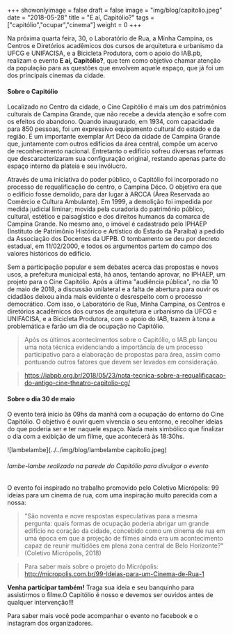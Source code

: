 +++
showonlyimage = false
draft = false
image = "img/blog/capitolio.jpeg"
date = "2018-05-28"
title = "E aí, Capitólio?"
tags = ["capitólio","ocupar","cinema"]
weight = 0
+++

Na próxima quarta feira, 30, o Laboratório de Rua, a Minha Campina, os Centros e Diretórios acadêmicos dos cursos de arquitetura e urbanismo da UFCG e UNIFACISA, e a Bicicleta Produtora, com o apoio do IAB.pb, realizam o evento **E aí, Capitólio?**, que tem como objetivo chamar atenção da população para as questões que envolvem aquele espaço, que já foi um dos principais cinemas da cidade.
<!--more-->

<H4>Sobre o Capitólio</H4>

Localizado no Centro da cidade, o Cine Capitólio é mais um dos patrimônios culturais de Campina Grande, que não recebe a devida atenção e sofre com os efeitos do abandono. Quando inaugurado, em 1934, com capacidade para 850 pessoas, foi um expressivo equipamento cultural do estado e da região. É um importante exemplar Art Déco da cidade de Campina Grande que, juntamente com outros edifícios da área central, compõe um acervo de reconhecimento nacional. Entretanto o edifício sofreu diversas reformas que descaracterizaram sua configuração original, restando apenas parte do espaço interno da plateia e seu invólucro.

Através de uma iniciativa do poder público, o Capitólio foi incorporado no processo de requalificação do centro, o Campina Déco. O objetivo era que o edifício fosse demolido, para dar lugar à ARCCA (Área Reservada ao Comércio e Cultura Ambulante). Em 1999, a demolição foi impedida por medida judicial liminar; movida pela curadoria do patrimônio público, cultural, estético e paisagístico e dos direitos humanos da comarca de Campina Grande. No mesmo ano, o imóvel é cadastrado pelo IPHAEP (Instituto de Patrimônio Histórico e Artístico do Estado da Paraíba) a pedido da Associação dos Docentes da UFPB. O tombamento se deu por decreto estadual, em 11/02/2000, e todos os argumentos partem do campo dos valores históricos do edifício.

Sem a participação popular e sem debates acerca das propostas e novos usos, a prefeitura municipal está, há anos, tentando aprovar, no IPHAEP, um projeto para o Cine Capitólio. Após a última "audiência pública", no dia 10 de maio de 2018, a discussão unilateral e a falta de abertura para ouvir os cidadãos deixou ainda mais evidente o desrespeito com o processo democrático. Com isso, o Laboratório de Rua, Minha Campina, os Centros e diretórios acadêmicos dos cursos de arquitetura e urbanismo da UFCG e UNIFACISA, e a Bicicleta Produtora, com o apoio do IAB, trazem à tona a problemática e farão um dia de ocupação no Capitólio.

>Após os últimos acontecimentos sobre o Capitólio, o IAB.pb lançou uma nota técnica evidenciando a importância de um processo participativo para a elaboração de propostas para área, assim como pontuando outros fatores que devem ser levados em consideração.

> https://iabpb.org.br/2018/05/23/nota-tecnica-sobre-a-requalificacao-do-antigo-cine-theatro-capitolio-cg/

<H4>Sobre o dia 30 de maio</H4>

O evento terá início às 09hs da manhã com a ocupação do entorno do Cine Capitólio. O objetivo é ouvir quem vivencia o seu entorno, e recolher ideias do que poderia ser e ter naquele espaço. Nada mais simbólico que finalizar o dia com a exibição de um filme, que acontecerá às 18:30hs.

![lambelambe](../../img/blog/lambelambe capitolio.jpeg)
<H6>lambe-lambe realizado na parede do Capitólio para divulgar o evento</H6>

O evento foi inspirado no trabalho promovido pelo Coletivo Micrópolis: 99 ideias para um cinema de rua, com uma inspiração muito parecida com a nossa:

> "São noventa e nove respostas especulativas para a mesma pergunta: quais formas de ocupação poderia abrigar um grande edifício no coração da cidade, concebido como um cinema de rua em uma época em que a projeção de filmes ainda era um acontecimento capaz de reunir multidões em plena zona central de Belo Horizonte?" (Coletivo Micrópolis, 2018)

> Para saber mais sobre o projeto do Micrópolis: http://micropolis.com.br/99-Ideias-para-um-Cinema-de-Rua-1

**Venha participar também!** Traga sua ideia e seu banquinho para assistirmos o filme.O Capitólio é nosso e devemos ser ouvidos antes de qualquer intervenção!!!

Para saber mais você pode acompanhar o evento no facebook e o instagram dos organizadores.
